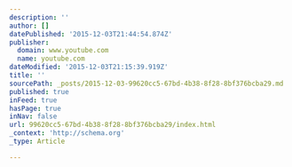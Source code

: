 ```yaml
---
description: ''
author: []
datePublished: '2015-12-03T21:44:54.874Z'
publisher:
  domain: www.youtube.com
  name: youtube.com
dateModified: '2015-12-03T21:15:39.919Z'
title: ''
sourcePath: _posts/2015-12-03-99620cc5-67bd-4b38-8f28-8bf376bcba29.md
published: true
inFeed: true
hasPage: true
inNav: false
url: 99620cc5-67bd-4b38-8f28-8bf376bcba29/index.html
_context: 'http://schema.org'
_type: Article

---
```


